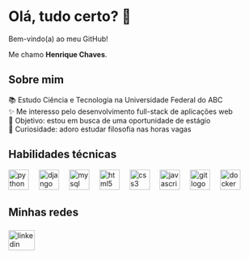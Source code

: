 <h1 align="left">Olá, tudo certo? 👋</h1>

<p align="left">Bem-vindo(a) ao meu GitHub!</p>
<p align="left">Me chamo <strong>Henrique Chaves</strong>.</p>


<h2 align="left">Sobre mim</h2>

<p align="left">
  📚 Estudo Ciência e Tecnologia na Universidade Federal do ABC<br>
  ✨ Me interesso pelo desenvolvimento full-stack de aplicações web<br>
  🎯 Objetivo: estou em busca de uma oportunidade de estágio<br>
  🤔 Curiosidade: adoro estudar filosofia nas horas vagas
</p>

<h2 align="left">Habilidades técnicas</h2>

<div align="left">
  <img src="https://cdn.jsdelivr.net/gh/devicons/devicon/icons/python/python-original.svg" height="40" alt="python logo"  />
  <img width="12" />
  <img src="https://cdn.jsdelivr.net/gh/devicons/devicon/icons/django/django-plain.svg" height="40" alt="django logo"  />
  <img width="12" />
  <img src="https://cdn.jsdelivr.net/gh/devicons/devicon/icons/mysql/mysql-original.svg" height="40" alt="mysql logo"  />
  <img width="12" />
  <img src="https://cdn.jsdelivr.net/gh/devicons/devicon/icons/html5/html5-original.svg" height="40" alt="html5 logo"  />
  <img width="12" />
  <img src="https://cdn.jsdelivr.net/gh/devicons/devicon/icons/css3/css3-original.svg" height="40" alt="css3 logo"  />
  <img width="12" />
  <img src="https://cdn.jsdelivr.net/gh/devicons/devicon/icons/javascript/javascript-original.svg" height="40" alt="javascript logo"  />
  <img width="12" />
  <img src="https://cdn.jsdelivr.net/gh/devicons/devicon/icons/git/git-original.svg" height="40" alt="git logo"  />
  <img width="12" />
  <img src="https://cdn.jsdelivr.net/gh/devicons/devicon/icons/docker/docker-original.svg" height="40" alt="docker logo"  />
</div>

<h2 align="left">Minhas redes</h2>

###

<div align="left">
  <a href="https://www.linkedin.com/in/henriquechav/" target="_blank">
    <img src="https://raw.githubusercontent.com/maurodesouza/profile-readme-generator/master/src/assets/icons/social/linkedin/default.svg" width="52" height="40" alt="linkedin logo"  />    </a>
  
</div>

###
